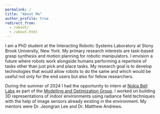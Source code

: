 ```yaml
---
permalink: /
title: "About Me"
author_profile: true
redirect_from: 
  - /about/
  - /about.html
---
```


I am a PhD student at the Interacting Robotic Systems Laboratory at Stony Brook University, New York. My primary research interests are task-based grasp synthesis and motion planning for robotic manipulators. I envision a future where robots work alongside humans performing a repertoire of tasks other than just pick and place tasks. My research goal is to develop technologies that would allow robots to do the same and which would be useful not only for the end users but also for fellow researchers.

During the summer of 2024 I had the opportunity to intern at [Nokia Bell Labs](https://www.bell-labs.com/#gref) as part of the [Modelling and Optimization Group](https://www.bell-labs.com/research-innovation/projects-and-initiatives/air-lab/modelling-optimization/#gref). I worked on building 3D representations of indoor environments using radiance field techniques with the help of image sensors already existing in the environment. My mentors were Dr. Jeongran Lee and Dr. Matthew Andrews. 

